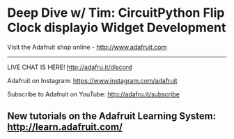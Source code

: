 # Deep Dive w/ Tim: CircuitPython Flip Clock displayio Widget Development

Visit the Adafruit shop online - http://www.adafruit.com

-----------------------------------------
LIVE CHAT IS HERE! http://adafru.it/discord

Adafruit on Instagram: https://www.instagram.com/adafruit

Subscribe to Adafruit on YouTube: http://adafru.it/subscribe

New tutorials on the Adafruit Learning System: http://learn.adafruit.com/
-----------------------------------------
